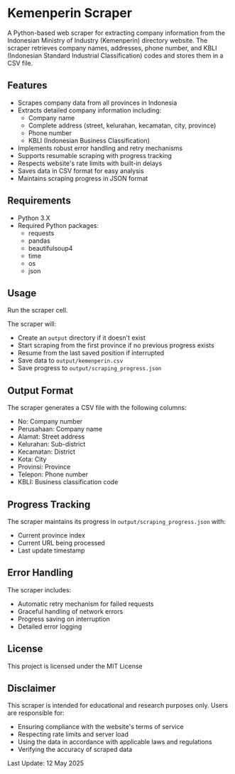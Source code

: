 # Kemenperin Scraper

A Python-based web scraper for extracting company information from the Indonesian Ministry of Industry (Kemenperin) directory website. The scraper retrieves company names, addresses, phone number, and KBLI (Indonesian Standard Industrial Classification) codes and stores them in a CSV file.

## Features

- Scrapes company data from all provinces in Indonesia
- Extracts detailed company information including:
  - Company name
  - Complete address (street, kelurahan, kecamatan, city, province)
  - Phone number
  - KBLI (Indonesian Business Classification)
- Implements robust error handling and retry mechanisms
- Supports resumable scraping with progress tracking
- Respects website's rate limits with built-in delays
- Saves data in CSV format for easy analysis
- Maintains scraping progress in JSON format

## Requirements

- Python 3.X
- Required Python packages:
  - requests
  - pandas
  - beautifulsoup4
  - time
  - os
  - json

## Usage

Run the scraper cell.

The scraper will:
- Create an `output` directory if it doesn't exist
- Start scraping from the first province if no previous progress exists
- Resume from the last saved position if interrupted
- Save data to `output/kemenperin.csv`
- Save progress to `output/scraping_progress.json`

## Output Format

The scraper generates a CSV file with the following columns:
- No: Company number
- Perusahaan: Company name
- Alamat: Street address
- Kelurahan: Sub-district
- Kecamatan: District
- Kota: City
- Provinsi: Province
- Telepon: Phone number
- KBLI: Business classification code

## Progress Tracking

The scraper maintains its progress in `output/scraping_progress.json` with:
- Current province index
- Current URL being processed
- Last update timestamp

## Error Handling

The scraper includes:
- Automatic retry mechanism for failed requests
- Graceful handling of network errors
- Progress saving on interruption
- Detailed error logging

## License

This project is licensed under the MIT License

## Disclaimer

This scraper is intended for educational and research purposes only. Users are responsible for:
- Ensuring compliance with the website's terms of service
- Respecting rate limits and server load
- Using the data in accordance with applicable laws and regulations
- Verifying the accuracy of scraped data

Last Update: 12 May 2025